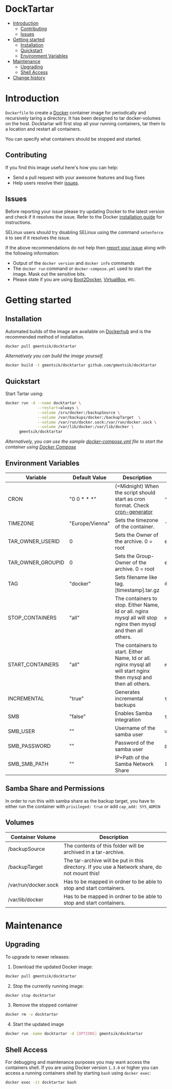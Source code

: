 # DockTartar

- [Introduction](#introduction)
  - [Contributing](#contributing)
  - [Issues](#issues)
- [Getting started](#getting-started)
  - [Installation](#installation)
  - [Quickstart](#quickstart)
  - [Environment Variables](#environment-variables)
- [Maintenance](#maintenance)
  - [Upgrading](#upgrading)
  - [Shell Access](#shell-access)
- [Change history](#Change-history)

# Introduction

`Dockerfile` to create a [Docker](https://www.docker.com/) container image for periodically and recursively taring a directory.
It has been designed to tar docker-volumes on the host.
Docktartar will first stop all your running containers, tar them to a location and restart all containers.

You can specify what containers should be stopped and started.

## Contributing

If you find this image useful here's how you can help:

- Send a pull request with your awesome features and bug fixes
- Help users resolve their [issues](../../issues?q=is%3Aopen+is%3Aissue).

## Issues

Before reporting your issue please try updating Docker to the latest version and check if it resolves the issue. Refer to the Docker [installation guide](https://docs.docker.com/installation) for instructions.

SELinux users should try disabling SELinux using the command `setenforce 0` to see if it resolves the issue.

If the above recommendations do not help then [report your issue](../../issues/new) along with the following information:

- Output of the `docker version` and `docker info` commands
- The `docker run` command or `docker-compose.yml` used to start the image. Mask out the sensitive bits.
- Please state if you are using [Boot2Docker](http://www.boot2docker.io), [VirtualBox](https://www.virtualbox.org), etc.


# Getting started

## Installation

Automated builds of the image are available on [Dockerhub](https://hub.docker.com/r/gmentsik/docktartar) and is the recommended method of installation.

```bash
docker pull gmentsik/docktartar
```

_Alternatively you can build the image yourself._

```bash
docker build -t gmentsik/docktartar github.com/gmentsik/docktartar
```

## Quickstart

Start Tartar using:

```bash
docker run -d --name docktartar \
              --restart=always \
              --volume /srv/docker:/backupSource \
              --volume /var/backups/docker:/backupTarget  \
              --volume /var/run/docker.sock:/var/run/docker.sock \
              --volume /var/lib/docker:/var/lib/docker \
      gmentsik/docktartar
```

*Alternatively, you can use the sample [docker-compose.yml](docker-compose.yml) file to start the container using [Docker Compose](https://docs.docker.com/compose/)*

## Environment Variables


| Variable          | Default Value   | Description                                                                                                      | Examples                                |
| ----------------- | --------------- | ---------------------------------------------------------------------------------------------------------------- | --------------------------------------- |
| CRON              | "0 0 * * *"     | (=Midnight) When the script should start as cron format. Check [cron-generator](http://www.crontab-generator.org)| `"0 30 * * *"  `, `"0 0 */3 * *"`       |
| TIMEZONE          | "Europe/Vienna" | Sets the timezone of the container.                                                                              | `'Asia/Tokyo'`,`'America/Los_Angeles'`  |
| TAR_OWNER_USERID  | 0               | Sets the Owner of the archive. 0 = root                                                                          | enter `id` for all users on your system |
| TAR_OWNER_GROUPID | 0               | Sets the Group-Owner of the archive.   0 = root                                                                  | enter `id` for all users on your system |
| TAG               | "docker"        | Sets filename like tag.[timestamp].tar.gz                                                                        | `docker-backup`                         |
| STOP_CONTAINERS   | "all"           | The containers to stop. Either Name, Id or all. nginx mysql all will stop nginx then mysql and then all others.  | `mysql all`, `nginx mysql`, `all`       |
| START_CONTAINERS  | "all"           | The containers to start. Either Name, Id or all. nginx mysql all will start nginx then mysql and then all others.| `mysql all`, `nginx mysql`, `all`       |
| INCREMENTAL       | "true"          | Generates incremental backups                                                                                    | `true` or `false`                       |
| SMB               | "false"         | Enables Samba integration                                                                                        | `true` or `false`                       |
| SMB_USER          | ""              | Username of the samba user                                                                                       | `username`                              |
| SMB_PASSWORD      | ""              | Password of the samba user                                                                                       | `pass`                                  |
| SMB_SMB_PATH      | ""              | IP+Path of the Samba Network Share                                                                               | `192.162.4.10/shares/backups`           |

## Samba Share and Permissions

In order to run this with samba share as the backup target, you have to either run the container with `privileged: true` or add `cap_add: SYS_ADMIN`

## Volumes

| Container Volume      | Description                                                                                   |
| -----------------     | ----------------------------------------------------------------------------------------------|
| /backupSource         | The contents of this folder will be archived in a tar-archive.                                |
| /backupTarget         | The tar-archive will be put in this directory. If you use a Network share, do not mount this! |
| /var/run/docker.sock  | Has to be mapped in ordner to be able to stop and start containers.                           |
| /var/lib/docker       | Has to be mapped in ordner to be able to stop and start containers.                           |
    
# Maintenance

## Upgrading

To upgrade to newer releases:

  1. Download the updated Docker image:

  ```bash
  docker pull gmentsik/docktartar
  ```

  2. Stop the currently running image:

  ```bash
  docker stop docktartar
  ```

  3. Remove the stopped container

  ```bash
  docker rm -v docktartar
  ```

  4. Start the updated image

  ```bash
  docker run -name docktartar -d [OPTIONS] gmentsik/docktartar
  ```

## Shell Access

For debugging and maintenance purposes you may want access the containers shell. If you are using Docker version `1.3.0` or higher you can access a running containers shell by starting `bash` using `docker exec`:

```bash
docker exec -it docktartar bash
```


